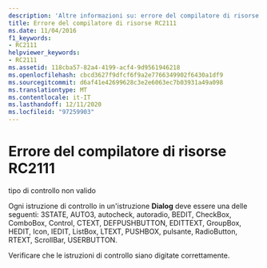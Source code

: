 ```yaml
---
description: 'Altre informazioni su: errore del compilatore di risorse risorse RC2111'
title: Errore del compilatore di risorse RC2111
ms.date: 11/04/2016
f1_keywords:
- RC2111
helpviewer_keywords:
- RC2111
ms.assetid: 118cba57-82a4-4199-acf4-9d9561946218
ms.openlocfilehash: cbcd3627f9dfcf6f9a2e7766349902f6430a1df9
ms.sourcegitcommit: d6af41e42699628c3e2e6063ec7b03931a49a098
ms.translationtype: MT
ms.contentlocale: it-IT
ms.lasthandoff: 12/11/2020
ms.locfileid: "97259903"
---
```

# <a name="resource-compiler-error-rc2111"></a>Errore del compilatore di risorse RC2111

tipo di controllo non valido

Ogni istruzione di controllo in un'istruzione **Dialog** deve essere una delle seguenti: 3STATE, AUTO3, autocheck, autoradio, BEDIT, CheckBox, ComboBox, Control, CTEXT, DEFPUSHBUTTON, EDITTEXT, GroupBox, HEDIT, Icon, IEDIT, ListBox, LTEXT, PUSHBOX, pulsante, RadioButton, RTEXT, ScrollBar, USERBUTTON.

Verificare che le istruzioni di controllo siano digitate correttamente.
